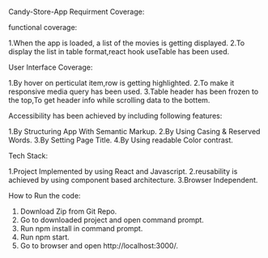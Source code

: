 Candy-Store-App Requirment Coverage:

functional coverage:

  1.When the app is loaded, a list of the movies is getting displayed.
  2.To display the list in table format,react hook useTable has been used.

User Interface Coverage:

  1.By hover on perticulat item,row is getting highlighted.
  2.To make it responsive media query has been used.
  3.Table header has been frozen to the top,To get header info while scrolling data to the bottem.

Accessibility has been achieved by including following features:

  1.By Structuring App With Semantic Markup.
  2.By Using Casing & Reserved Words.
  3.By Setting Page Title.
  4.By Using readable Color contrast.

Tech Stack:

  1.Project Implemented by using React and Javascript.
  2.reusability is achieved by using component based architecture.
  3.Browser Independent.
  
 How to Run the code:
   1. Download Zip from Git Repo.
   2. Go to downloaded project and open command prompt.
   3. Run npm install in command prompt.
   4. Run npm start.
   5. Go to browser and open http://localhost:3000/.
